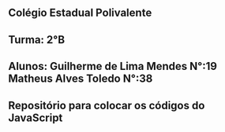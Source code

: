 
Colégio Estadual Polivalente
--
Turma: 2°B
--
Alunos: 
Guilherme de Lima Mendes  N°:19
Matheus Alves Toledo  N°:38
--
Repositório para colocar os códigos do JavaScript
--
